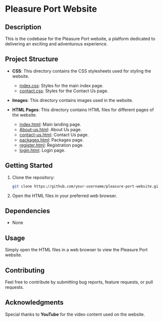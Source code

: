 # Pleasure Port Website

## Description

This is the codebase for the Pleasure Port website, a platform dedicated to delivering an exciting and adventurous experience.

## Project Structure

- **CSS**: This directory contains the CSS stylesheets used for styling the website.
  - [index.css](CSS/index.css): Styles for the main index page.
  - [contact.css](CSS/contact.css): Styles for the Contact Us page.
  <!-- Add more CSS files if you have additional stylesheets -->

- **Images**: This directory contains images used in the website.
  <!-- Add more image files as needed -->

- **HTML Pages**: This directory contains HTML files for different pages of the website.
  - [index.html](index.html): Main landing page.
  - [About-us.html](About-us.html): About Us page.
  - [contact-us.html](contact-us.html): Contact Us page.
  - [packages.html](packages.html): Packages page.
  - [register.html](register.html): Registration page.
  - [login.html](login.html): Login page.
  <!-- Add more HTML files for additional pages -->

## Getting Started

1. Clone the repository:

   ```bash
   git clone https://github.com/your-username/pleasure-port-website.git
   ```
   
2. Open the HTML files in your preferred web browser.
## Dependencies
- None
## Usage
Simply open the HTML files in a web browser to view the Pleasure Port website.

## Contributing
Feel free to contribute by submitting bug reports, feature requests, or pull requests.


## Acknowledgments
Special thanks to **YouTube** for the video content used on the website.
